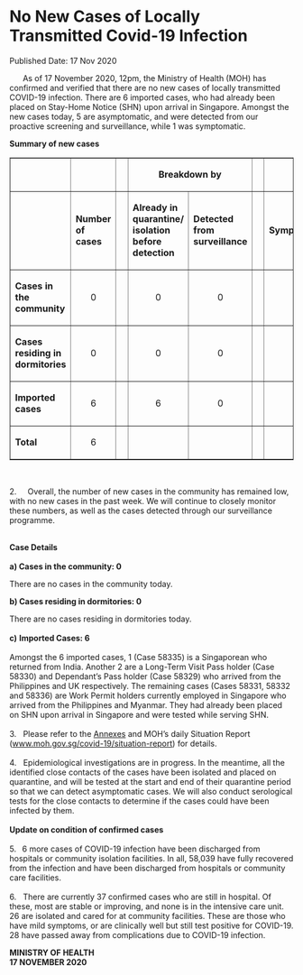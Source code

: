 <html>
    <meta http-equiv="Content-Type" content="text/html; charset=utf-8"/>
    <meta charset="utf-8"/>
    <title>No New Cases of Locally Transmitted  Covid-19 Infection</title>
    <body><h1>No New Cases of Locally Transmitted  Covid-19 Infection</h1>
    <p>Published Date: 17 Nov 2020</p> <p>&nbsp; &nbsp; &nbsp; As of 17 November 2020, 12pm, the Ministry of Health (MOH) has confirmed and verified that there are no new cases of locally transmitted COVID-19 infection. There are 6 imported cases, who had already been placed on Stay-Home Notice (SHN) upon arrival in Singapore. Amongst the new cases today, 5 are asymptomatic, and were detected from our proactive screening and surveillance, while 1 was symptomatic.&nbsp; </p> <p><strong>Summary of new cases</strong></p> <table border="1" cellspacing="0" cellpadding="0" width="605"> <tbody><tr> <td width="129"> <p align="right">&nbsp;</p> </td> <td width="60"> <p>&nbsp;</p> </td> <td width="16" valign="top"> <p>&nbsp;</p> </td> <td width="192" colspan="2"> <p align="center"><strong>Breakdown by</strong></p> </td> <td width="16" valign="top"> <p>&nbsp;</p> </td> <td width="192" colspan="2"> <p align="center"><strong>Breakdown by</strong></p> </td> </tr> <tr> <td width="129"> <p align="right">&nbsp;</p> </td> <td width="60"> <p><strong>Number of cases</strong></p> </td> <td width="16" valign="top"> <p>&nbsp;</p> </td> <td width="96"> <p><strong>Already in quarantine/ isolation before detection</strong></p> </td> <td width="96"> <p><strong>Detected from surveillance</strong></p> </td> <td width="16" valign="top"> <p>&nbsp;</p> </td> <td width="96"> <p><strong>Symptomatic</strong></p> </td> <td width="96"> <p><strong>Asymptomatic</strong></p> </td> </tr> <tr> <td width="129"> <p><strong>Cases in the community</strong></p> </td> <td width="60"> <p align="center">0</p> </td> <td width="16" valign="top"> <p align="center">&nbsp;</p> </td> <td width="96"> <p align="center">0</p> </td> <td width="96"> <p align="center">0</p> </td> <td width="16" valign="top"> <p align="center">&nbsp;</p> </td> <td width="96"> <p align="center">0</p> </td> <td width="96"> <p align="center">0</p> </td> </tr> <tr> <td width="129"> <p><strong>Cases residing in dormitories</strong></p> </td> <td width="60"> <p align="center">0</p> </td> <td width="16" valign="top"> <p align="center">&nbsp;</p> </td> <td width="96"> <p align="center">0</p> </td> <td width="96"> <p align="center">0</p> </td> <td width="16" valign="top"> <p align="center">&nbsp;</p> </td> <td width="96"> <p align="center">0</p> </td> <td width="96"> <p align="center">0</p> </td> </tr> <tr> <td width="129"> <p><strong>Imported cases</strong></p> </td> <td width="60"> <p align="center">6</p> </td> <td width="16" valign="top"> <p align="center">&nbsp;</p> </td> <td width="96"> <p align="center">6</p> </td> <td width="96"> <p align="center">0</p> </td> <td width="16" valign="top"> <p align="center">&nbsp;</p> </td> <td width="96"> <p align="center">1</p> </td> <td width="96"> <p align="center">5</p> </td> </tr> <tr> <td width="129"> <p><strong>Total</strong></p> </td> <td width="60"> <p align="center">6</p> </td> <td width="16" valign="top"> <p align="center">&nbsp;</p> </td> <td width="96"> <p align="center">&nbsp;</p> </td> <td width="96"> <p align="center">&nbsp;</p> </td> <td width="16" valign="top"> <p align="center">&nbsp;</p> </td> <td width="96"> <p align="center">&nbsp;</p> </td> <td width="96"> <p align="center">&nbsp;</p> </td> </tr> </tbody></table> <p>&nbsp;</p> <p>2.&nbsp; &nbsp; &nbsp;Overall, the number of new cases in the community has remained low, with no new cases in the past week. We will continue to closely monitor these numbers, as well as the cases detected through our surveillance programme.<p><br><strong>Case Details<br></strong><strong><br>a) Cases in the community: 0</strong><strong><br></strong></p><p>There are no cases in the community today.</p><p><strong>b) Cases residing in dormitories: 0</strong></p><p>There are no cases residing in dormitories today.&nbsp;<br><br><strong>c)</strong> <strong>Imported Cases: 6&nbsp;<br><br></strong>Amongst the 6 imported cases, 1 (Case 58335) is a Singaporean who returned from India. Another 2 are a Long-Term Visit Pass holder (Case 58330) and Dependant’s Pass holder (Case 58329) who arrived from the Philippines and UK respectively. The remaining cases (Cases 58331, 58332 and 58336) are Work Permit holders currently employed in Singapore who arrived from the Philippines and Myanmar. They had already been placed on SHN upon arrival in Singapore and were tested while serving SHN. <br><br>3.&nbsp; &nbsp;Please refer to the <a href="/docs/librariesprovider5/default-document-library/annexes04a2708685b74227890bcc806d2b10cd.pdf?sfvrsn=72643a42_0" title="Annexes">Annexes</a>&nbsp;and MOH’s daily Situation Report (<a href="http://www.moh.gov.sg/covid-19/situation-report">www.moh.gov.sg/covid-19/situation-report</a>) for details. <br><br>4.&nbsp; &nbsp;Epidemiological investigations are in progress. In the meantime, all the identified close contacts of the cases have been isolated and placed on quarantine, and will be tested at the start and end of their quarantine period so that we can detect asymptomatic cases. We will also conduct serological tests for the close contacts to determine if the cases could have been infected by them.<br><br><strong>Update on condition of confirmed cases<br><br></strong>5.&nbsp;<strong> &nbsp;</strong>6 more cases of COVID-19 infection have been discharged from hospitals or community isolation facilities. In all, 58,039 have fully recovered from the infection and have been discharged from hospitals or community care facilities. <br><br>6.&nbsp; &nbsp;There are currently 37 confirmed cases who are still in hospital. Of these, most are stable or improving, and none is in the intensive care unit. 26 are isolated and cared for at community facilities. These are those who have mild symptoms, or are clinically well but still test positive for COVID-19. 28 have passed away from complications due to COVID-19 infection.<br></p></p> <div> <p><strong>MINISTRY OF HEALTH<br></strong><strong>17 NOVEMBER 2020</strong></p> </div></body>
</html>